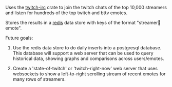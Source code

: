 Uses the [twitch-irc](https://crates.io/crates/twitch-irc) crate to join the twitch chats of the top 10,000 streamers and listen for hundreds of the top twitch and bttv emotes.

Stores the results in a [redis](https://redis.io/) data store with keys of the format "streamer:date:emote".

Future goals:

1. Use the redis data store to do daily inserts into a postgresql database. This database will support a web server that can be used to query historical data, showing graphs and comparisons across users/emotes.

2. Create a 'state-of-twitch' or 'twitch-right-now' web server that uses websockets to show a left-to-right scrolling stream of recent emotes for many rows of streamers.
